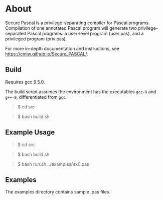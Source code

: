 # About

Secure Pascal is a privilege-separating compiler for Pascal programs. Compilation of one annotated Pascal program will generate two privilege-separated Pascal programs: a user-level program (user.pas), and a privileged program (priv.pas).

For more in-depth documentation and instructions, see https://cmjw.github.io/Secure_PASCAL/.

## Build

Requires gcc 9.5.0.

The build script assumes the environment has the executables `gcc-9` and `g++-9`, differentiated from `gcc`.

>$ cd src

>$ bash build.sh

## Example Usage

>$ cd src

>$ bash build.sh

>$ bash run.sh ../examples/ex0.pas

## Examples

The examples directory contains sample .pas files.
